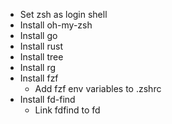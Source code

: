 - Set zsh as login shell
- Install oh-my-zsh
- Install go
- Install rust
- Install tree
- Install rg
- Install fzf
	- Add fzf env variables to .zshrc
- Install fd-find
	- Link fdfind to fd
